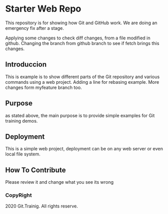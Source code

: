 # Starter Web Repo

This repository is for showing how Git and GitHub work.
We are doing an emergency fix after a stage.

Applying some changes to check diff changes, from a file modified in github.
Changing the branch from github branch to see if fetch brings this changes.

## Introduccion

This is example is to show different parts of the Git repository and
various commands using a web project.
Adding a line for rebasing example.
More changes form myfeature branch too.

## Purpose

as stated above, the main purpose is to provide
simple examples for Git training demos.

## Deployment

This is a simple web project, deployment can be on any web server or 
even local file system.

## How To Contribute
Please review it and change what you see its wrong

### CopyRight
2020 Git.Trainig. All rights reserve.

